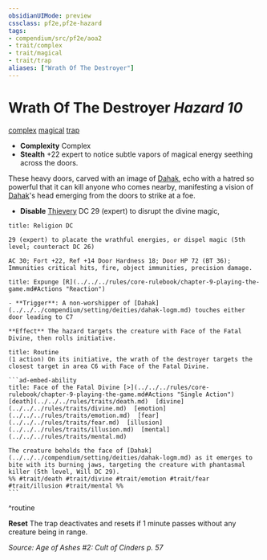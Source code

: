 ```yaml
---
obsidianUIMode: preview
cssclass: pf2e,pf2e-hazard
tags:
- compendium/src/pf2e/aoa2
- trait/complex
- trait/magical
- trait/trap
aliases: ["Wrath Of The Destroyer"]
---
```

# Wrath Of The Destroyer *Hazard 10*  
[complex](../../../rules/traits/complex.md)  [magical](../../../rules/traits/magical.md)  [trap](../../../rules/traits/trap.md)  

- **Complexity** Complex
- **Stealth** +22 expert to notice subtle vapors of magical energy seething across the doors.  

These heavy doors, carved with an image of [Dahak](../../setting/deities/dahak-logm.md), echo with a hatred so powerful that it can kill anyone who comes nearby, manifesting a vision of [Dahak](../../setting/deities/dahak-logm.md)'s head emerging from the doors to strike at a foe.

- **Disable** [Thievery](../../skills.md#Thievery) DC 29 (expert) to disrupt the divine magic,  
     
```ad-embed-ability
title: Religion DC

29 (expert) to placate the wrathful energies, or dispel magic (5th level; counteract DC 26)

AC 30; Fort +22, Ref +14 Door Hardness 18; Door HP 72 (BT 36); Immunities critical hits, fire, object immunities, precision damage.
```
```ad-embed-ability
title: Expunge [R](../../../rules/core-rulebook/chapter-9-playing-the-game.md#Actions "Reaction")

- **Trigger**: A non-worshipper of [Dahak](../../../compendium/setting/deities/dahak-logm.md) touches either door leading to C7

**Effect** The hazard targets the creature with Face of the Fatal Divine, then rolls initiative.
```

````ad-pf2-summary
title: Routine
(1 action) On its initiative, the wrath of the destroyer targets the closest target in area C6 with Face of the Fatal Divine.

```ad-embed-ability
title: Face of the Fatal Divine [>](../../../rules/core-rulebook/chapter-9-playing-the-game.md#Actions "Single Action")
[death](../../../rules/traits/death.md)  [divine](../../../rules/traits/divine.md)  [emotion](../../../rules/traits/emotion.md)  [fear](../../../rules/traits/fear.md)  [illusion](../../../rules/traits/illusion.md)  [mental](../../../rules/traits/mental.md)  

The creature beholds the face of [Dahak](../../../compendium/setting/deities/dahak-logm.md) as it emerges to bite with its burning jaws, targeting the creature with phantasmal killer (5th level, Will DC 29).  
%% #trait/death #trait/divine #trait/emotion #trait/fear #trait/illusion #trait/mental %%
```
````
^routine

**Reset** The trap deactivates and resets if 1 minute passes without any creature being in range.  

*Source: Age of Ashes #2: Cult of Cinders p. 57*
